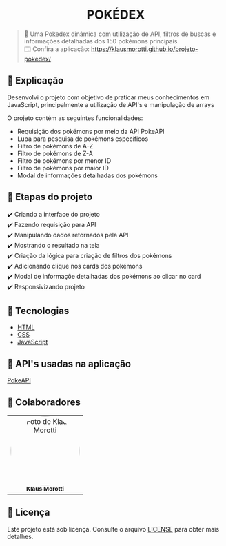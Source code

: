 <h1 align="center">POKÉDEX</h1>



> 🔎 Uma Pokedex dinâmica com utilização de API, filtros de buscas e informações detalhadas dos 150 pokémons principais. <br>
🗔 Confira a aplicação: https://klausmorotti.github.io/projeto-pokedex/ <br>

## 📄 Explicação

Desenvolvi o projeto com objetivo de praticar meus conhecimentos em JavaScript, principalmente a utilização de API's e manipulação de arrays

O projeto contém as seguintes funcionalidades:

* Requisição dos pokémons por meio da API PokeAPI
* Lupa para pesquisa de pokémons específicos
* Filtro de pokémons de A-Z
* Filtro de pokémons de Z-A
* Filtro de pokémons por menor ID
* Filtro de pokémons por maior ID
* Modal de informações detalhadas dos pokémons

## 🎯 Etapas do projeto

✔️ Criando a interface do projeto </br>
✔️ Fazendo requisição para API </br>
✔️ Manipulando dados retornados pela API </br>
✔️ Mostrando o resultado na tela </br>
✔️ Criação da lógica para criação de filtros dos pokémons </br>
✔️ Adicionando clique nos cards dos pokémons </br>
✔️ Modal de informaçõe detalhadas dos pokémons ao clicar no card </br>
✔️ Responsivizando projeto

## 🚀 Tecnologias
* <a href="https://developer.mozilla.org/pt-BR/docs/Web/HTML" target="_blank">HTML</a>
* <a href="https://developer.mozilla.org/pt-BR/docs/Web/CSS" target="_blank">CSS</a>
* <a href="https://developer.mozilla.org/pt-BR/docs/Web/JavaScript" target="_blank">JavaScript</a>

## 📡 API'𝘀 usadas na aplicação
<a href="https://pokeapi.co/" target="_blank">PokeAPI</a>

## 🤝 Colaboradores

<table>
  <tr>
    <td align="center">
      <a href="#">
        <img src="https://avatars.githubusercontent.com/u/84789400?v=4" width="160px;" height="160px" style="border-radius:50%" alt="Foto de Klaus Morotti"/><br>
        <sub>
          <b>Klaus Morotti</b>
        </sub>
      </a>
    </td>
  </tr>
</table>

## 📝 Licença

Este projeto está sob licença. Consulte o arquivo <a href="https://github.com/klausmorotti/projeto-pokedex/blob/master/LICENSE">LICENSE</a> para obter mais detalhes.
